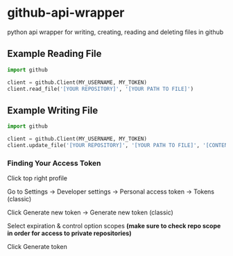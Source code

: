 # github-api-wrapper
python api wrapper for writing, creating, reading and deleting files in github


## Example Reading File

```python
import github

client = github.Client(MY_USERNAME, MY_TOKEN)
client.read_file('[YOUR REPOSITORY]', '[YOUR PATH TO FILE]')
```


## Example Writing File

```python
import github

client = github.Client(MY_USERNAME, MY_TOKEN)
client.update_file('[YOUR REPOSITORY]', '[YOUR PATH TO FILE]', '[CONTENT TO WRITE]', '[OPTIONAL COMMIT MESSAGE]')
```


### Finding Your Access Token
Click top right profile

Go to Settings -> Developer settings -> Personal access token -> Tokens (classic)

Click Generate new token -> Generate new token (classic)

Select expiration & control option scopes **(make sure to check repo scope in order for access to private repositories)**

Click Generate token
